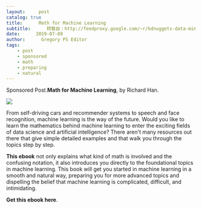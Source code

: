 ```yaml
---
layout:     post
catalog: true
title:      Math for Machine Learning
subtitle:      转载自：http://feedproxy.google.com/~r/kdnuggets-data-mining-analytics/~3/NSYqkXT_HCA/rhan-math-machine-learning-ebook.html
date:      2019-07-09
author:      Gregory PS Editor
tags:
    - post
    - sponsored
    - math
    - preparing
    - natural
---
```


Sponsored Post.**Math for Machine Learning**, by Richard Han.

![](http://feedproxy.google.com/images/rhan-math-machine-learning-250.jpg)


From self-driving cars and recommender systems to speech and face recognition, machine learning is the way of the future. Would you like to learn the mathematics behind machine learning to enter the exciting fields of data science and artificial intelligence? There aren't many resources out there that give simple detailed examples and that walk you through the topics step by step.

**This ebook** not only explains what kind of math is involved and the confusing notation, it also introduces you directly to the foundational topics in machine learning. This book will get you started in machine learning in a smooth and natural way, preparing you for more advanced topics and dispelling the belief that machine learning is complicated, difficult, and intimidating.

**Get this ebook here**.
